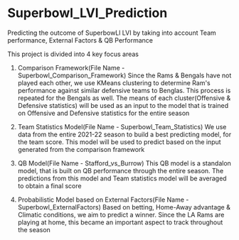 # Superbowl_LVI_Prediction
Predicting the outcome of SuperbowLl LVI by taking into account Team performance, External Factors &amp; QB Performance

This project is divided into 4 key focus areas

1. Comparison Framework(File Name - Superbowl_Comparison_Framework)
   Since the Rams & Bengals have not played each other, we use KMeans clustering to determine Ram's performance against similar defensive teams to Benglas. This process is       repeated for the Bengals as well. The means of each cluster(Offensive & Defensive statistics) will be used as an input to the model that is trained on Offensive and Defensive statistics for the entire season
   
2. Team Statistics Model(File Name - Superbowl_Team_Statistics)
    We use data from the entire 2021-22 season to build a best predicting model, for the team score. This model will be used to predict based on the input generated from the comparison framework
    
3. QB Model(File Name - Stafford_vs_Burrow)
   This QB model is a standalon model, that is built on QB performance through the entire season. The predictions from this model and Team statistics model will be averaged to obtain a final score
   
4. Probabilistic Model based on External Factors(File Name - Superbowl_ExternalFactors)
   Based on betting, Home-Away advantage & Climatic conditions, we aim to predict a winner. Since the LA Rams are playing at home, this became an important aspect to track throughout the season
